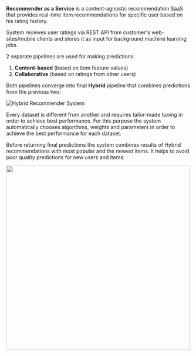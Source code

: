 **Recommender as a Service** is a content-agnostic recommendation SaaS that provides real-time item recommendations for specific user based on 
his rating history.

System receives user ratings via REST API from customer's web-sites/mobile clients and stores it as input for background machine learning jobs.

2 separate pipelines are used for making predictions: 

1. **Content-based** (based on item feature values)
2. **Collaborative** (based on ratings from other users)

Both pipelines converge into final **Hybrid** pipeline that combines predictions from the previous two:

![Hybrid Recommender System](https://github.com/GRpro/recommender_as_a_service/blob/master/images/Recommender_systems.png)

Every dataset is different from another and requires tailor-made tuning in order to achieve best performance. For this purpose the system automatically chooses algorithms, weights and parameters in order to achieve the best performance for each dataset.

Before returning final predictions the system combines results of Hybrid recommendations with most popular and the newest items. It helps to avoid poor quality predictions for new users and items:

<img src="https://github.com/GRpro/recommender_as_a_service/blob/master/images/Hybrid_model.png" width="500">



